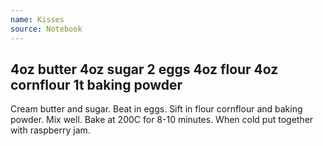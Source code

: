 ```yaml
---
name: Kisses
source: Notebook
---
```

4oz butter
4oz sugar
2 eggs
4oz flour
4oz cornflour
1t baking powder
---
Cream butter and sugar.  Beat in eggs.  Sift in flour cornflour and baking powder.  Mix well.  Bake at 200C for 8-10 minutes.  When cold put together with raspberry jam.

